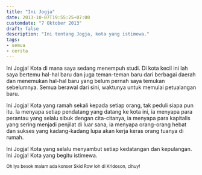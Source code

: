 ```yaml
---
title: "Ini Jogja"
date: 2013-10-07T19:55:25+07:00
customdate: "7 Oktober 2013"
draft: false
description: "Ini tentang Jogja, kota yang istimewa."
tags: 
- semua 
- cerita
---
```


Ini Jogja! Kota di mana saya sedang menempuh studi. Di kota kecil ini lah saya bertemu hal-hal baru dan juga teman-teman baru dari berbagai daerah dan menemukan hal-hal baru yang belum pernah saya temukan sebelumnya. Semua berawal dari sini, waktunya untuk memulai petualangan baru.

Ini Jogja! Kota yang ramah sekali kepada setiap orang, tak peduli siapa pun itu. Ia menyapa setiap pendatang yang datang ke kota ini, ia menyapa para perantau yang selalu sibuk dengan cita-citanya, ia menyapa para kapitalis yang sering menjadi penjilat di luar sana, ia menyapa orang-orang hebat dan sukses yang kadang-kadang lupa akan kerja keras orang tuanya di rumah.

Ini Jogja! Kota yang selalu menyambut setiap kedatangan dan kepulangan.
Ini Jogja! Kota yang begitu istimewa.

<small>Oh iya besok malam ada konser Skid Row loh di Kridoson, cihuy!</small>
